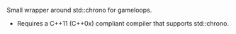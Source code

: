 Small wrapper around std::chrono for gameloops.
- Requires a C++11 (C++0x) compliant compiler that supports std::chrono.